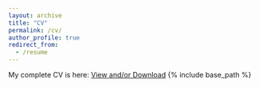 ```yaml
---
layout: archive
title: "CV"
permalink: /cv/
author_profile: true
redirect_from:
  - /resume
---
```


My complete CV is here: <a href="https://utsoree.github.io/files/CV_Utsoree_January2025.pdf" target="_blank">View and/or Download</a>
{% include base_path %}


